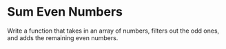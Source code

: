 # Sum Even Numbers

Write a function that takes in an array of numbers, filters out the odd ones, and adds the remaining even numbers.

